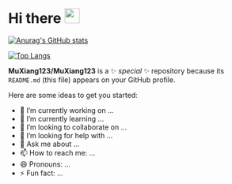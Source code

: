 # Hi there <img src="https://raw.githubusercontent.com/MartinHeinz/MartinHeinz/master/wave.gif" width="30px">

[![Anurag's GitHub stats](https://github-readme-stats.vercel.app/api?username=MuXiang123)](https://github.com/anuraghazra/github-readme-stats)


[![Top Langs](https://github-readme-stats.vercel.app/api/top-langs/?username=MuXiang123&show_icons=true&theme=radical)](https://github.com/anuraghazra/github-readme-stats)




**MuXiang123/MuXiang123** is a ✨ _special_ ✨ repository because its `README.md` (this file) appears on your GitHub profile.

Here are some ideas to get you started:

- 🔭 I’m currently working on ...
- 🌱 I’m currently learning ...
- 👯 I’m looking to collaborate on ...
- 🤔 I’m looking for help with ...
- 💬 Ask me about ...
- 📫 How to reach me: ...
- 😄 Pronouns: ...
- ⚡ Fun fact: ...

